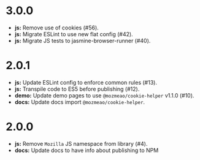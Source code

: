 # 3.0.0

-   **js:** Remove use of cookies (#56).
-   **js:** Migrate ESLint to use new flat config (#42).
-   **js:** Migrate JS tests to jasmine-browser-runner (#40).

# 2.0.1

-   **js:** Update ESLint config to enforce common rules (#13).
-   **js:** Transpile code to ES5 before publishing (#12).
-   **demo:** Update demo pages to use `@mozmeao/cookie-helper` v1.1.0 (#10).
-   **docs:** Update docs import `@mozmeao/cookie-helper`.

# 2.0.0

-   **js:** Remove `Mozilla` JS namespace from library (#4).
-   **docs:** Update docs to have info about publishing to NPM
